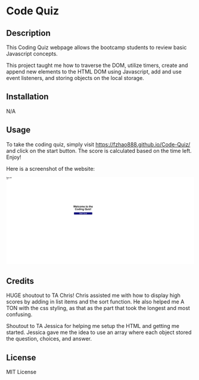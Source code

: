 # Code Quiz

## Description

This Coding Quiz webpage allows the bootcamp students to review basic Javascript concepts.  

This project taught me how to traverse the DOM, utilize timers, create and append new elements to the HTML DOM using Javascript, add and use event listeners, and storing objects on the local storage.  

## Installation

N/A

## Usage
To take the coding quiz, simply visit https://fzhao888.github.io/Code-Quiz/ and click on the start button.  The score is calculated based on the time left.  Enjoy!

Here is a screenshot of the website:

![screenshot of website](assets/images/fzhao888.github.io_Code-Quiz_.png)

## Credits

HUGE shoutout to TA Chris! Chris assisted me with how to display high scores by adding in list items and the sort function.  He also helped me A TON with the css styling, as that as the part that took the longest and most confusing.  

Shoutout to TA Jessica for helping me setup the HTML and getting me started.  Jessica gave me the idea to use an array where each object stored the question, choices, and answer. 

## License

MIT License